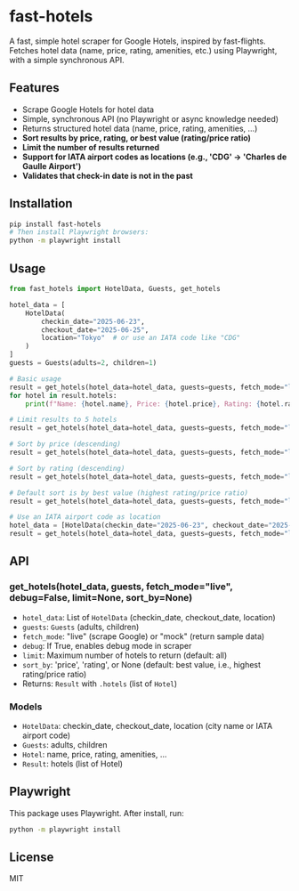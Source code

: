 # fast-hotels

A fast, simple hotel scraper for Google Hotels, inspired by fast-flights. Fetches hotel data (name, price, rating, amenities, etc.) using Playwright, with a simple synchronous API.

## Features
- Scrape Google Hotels for hotel data
- Simple, synchronous API (no Playwright or async knowledge needed)
- Returns structured hotel data (name, price, rating, amenities, ...)
- **Sort results by price, rating, or best value (rating/price ratio)**
- **Limit the number of results returned**
- **Support for IATA airport codes as locations (e.g., 'CDG' → 'Charles de Gaulle Airport')**
- **Validates that check-in date is not in the past**

## Installation

```sh
pip install fast-hotels
# Then install Playwright browsers:
python -m playwright install
```

## Usage

```python
from fast_hotels import HotelData, Guests, get_hotels

hotel_data = [
    HotelData(
        checkin_date="2025-06-23",
        checkout_date="2025-06-25",
        location="Tokyo"  # or use an IATA code like "CDG"
    )
]
guests = Guests(adults=2, children=1)

# Basic usage
result = get_hotels(hotel_data=hotel_data, guests=guests, fetch_mode="live")
for hotel in result.hotels:
    print(f"Name: {hotel.name}, Price: {hotel.price}, Rating: {hotel.rating}, Amenities: {hotel.amenities}")

# Limit results to 5 hotels
result = get_hotels(hotel_data=hotel_data, guests=guests, fetch_mode="live", limit=5)

# Sort by price (descending)
result = get_hotels(hotel_data=hotel_data, guests=guests, fetch_mode="live", sort_by="price")

# Sort by rating (descending)
result = get_hotels(hotel_data=hotel_data, guests=guests, fetch_mode="live", sort_by="rating")

# Default sort is by best value (highest rating/price ratio)
result = get_hotels(hotel_data=hotel_data, guests=guests, fetch_mode="live")

# Use an IATA airport code as location
hotel_data = [HotelData(checkin_date="2025-06-23", checkout_date="2025-06-25", location="CDG")]
result = get_hotels(hotel_data=hotel_data, guests=guests, fetch_mode="live")

```

## API

### get_hotels(hotel_data, guests, fetch_mode="live", debug=False, limit=None, sort_by=None)
- `hotel_data`: List of `HotelData` (checkin_date, checkout_date, location)
- `guests`: `Guests` (adults, children)
- `fetch_mode`: "live" (scrape Google) or "mock" (return sample data)
- `debug`: If True, enables debug mode in scraper
- `limit`: Maximum number of hotels to return (default: all)
- `sort_by`: 'price', 'rating', or None (default: best value, i.e., highest rating/price ratio)
- Returns: `Result` with `.hotels` (list of `Hotel`)

### Models
- `HotelData`: checkin_date, checkout_date, location (city name or IATA airport code)
- `Guests`: adults, children
- `Hotel`: name, price, rating, amenities, ...
- `Result`: hotels (list of Hotel)

## Playwright
This package uses Playwright. After install, run:

```sh
python -m playwright install
```

## License
MIT
